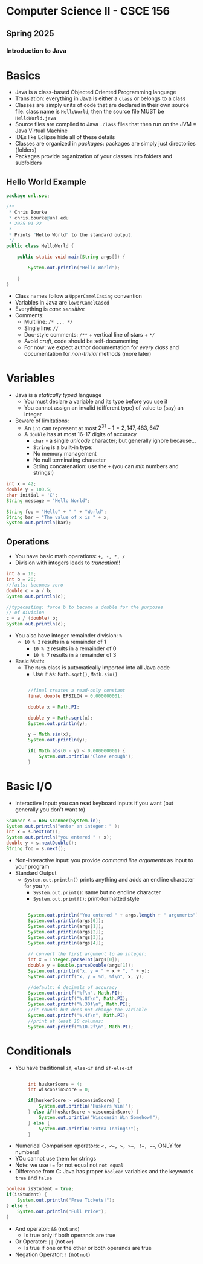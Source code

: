# Computer Science II - CSCE 156
## Spring 2025
### Introduction to Java

# Basics

* Java is a class-based Objected Oriented Programming language
* Translation: everything in Java is either a `class` or belongs to a class
* Classes are simply units of code that are declared in their own source file: class name is `HelloWorld`, then the source file MUST be `HelloWorld.java`
* Source files are compiled to Java `.class` files that then run on the JVM = Java Virtual Machine
* IDEs like Eclipse hide all of these details
* Classes are organized in *packages*: packages are simply just directories (folders)
* Packages provide organization of your classes into folders and subfolders

## Hello World Example

```java
package unl.soc;

/**
 * Chris Bourke
 * chris.bourke@unl.edu
 * 2025-01-22
 *
 * Prints "Hello World" to the standard output.
 */
public class HelloWorld {

	public static void main(String args[]) {

		System.out.println("Hello World");

	}
}

```

* Class names follow a `UpperCamelCasing` convention
* Variables in Java are `lowerCamelCased`
* Everything is *case sensitive*
* Comments:
  * Multiline: `/* ... */`
  * Single line: `//`
  * Doc-style comments: `/**` + vertical line of stars + `*/`
  * Avoid *cruft*, code should be self-documenting
  * For now: we expect author documentation for *every class* and documentation for *non-trivial* methods (more later)

# Variables

* Java is a *statically typed* language
  * You must declare a variable and its type before you use it
  * You cannot assign an invalid (different type) of value to (say) an integer
* Beware of limitations:
  * An `int` can represent at most $2^{31} - 1 = 2,147,483,647$
  * A `double` has at most 16-17 digits of accuracy
	* `char` - a single *unicode* character; but generally ignore because...
	* `String` is a built-in type:
    * No memory management
    * No null terminating character
    * String concatenation: use the `+` (you can *mix* numbers and strings!)

```java
int x = 42;
double y = 100.5;
char initial = 'C';
String message = "Hello World";

String foo = "Hello" + " " + "World";
String bar = "The value of x is " + x;
System.out.println(bar);
```

## Operations

* You have basic math operations: `+, -, *, /`
* Division with integers leads to *truncation*!!

```java
int a = 10;
int b = 20;
//fails: becomes zero
double c = a / b;
System.out.println(c);

//typecasting: force b to become a double for the purposes
// of division
c = a / (double) b;
System.out.println(c);
```
* You also have integer remainder division: `%`
  * `10 % 3` results in a remainder of 1
	* `10 % 2` results in a remainder of 0
	* `10 % 7` results in a remainder of 3
* Basic Math:
  * The `Math` class is automatically imported into all Java code
	* Use it as: `Math.sqrt()`, `Math.sin()`

```java

		//final creates a read-only constant
		final double EPSILON = 0.000000001;

		double x = Math.PI;

		double y = Math.sqrt(x);
		System.out.println(y);

		y = Math.sin(x);
		System.out.println(y);

		if( Math.abs(0 - y) < 0.000000001) {
			System.out.println("Close enough");
		}
```

# Basic I/O

* Interactive Input: you can read keyboard inputs if you want (but generally you don't want to)

```java
Scanner s = new Scanner(System.in);
System.out.println("enter an integer: " );
int x = s.nextInt();
System.out.println("you entered " + x);
double y = s.nextDouble();
String foo = s.next();
```

* Non-interactive input: you provide *command line arguments* as input to your program
* Standard Output
  * `System.out.println()` prints anything and adds an endline character for you `\n`
	* `System.out.print()`: same but no endline character
	* `System.out.printf()`: print-formatted style

```java

		System.out.println("You entered " + args.length + " arguments");
		System.out.println(args[0]);
		System.out.println(args[1]);
		System.out.println(args[2]);
		System.out.println(args[3]);
		System.out.println(args[4]);

		// convert the first argument to an integer:
		int x = Integer.parseInt(args[0]);
		double y = Double.parseDouble(args[1]);
		System.out.println("x, y = " + x + ", " + y);
		System.out.printf("x, y = %d, %f\n", x, y);

		//default: 6 decimals of accuracy
		System.out.printf("%f\n", Math.PI);
		System.out.printf("%.8f\n", Math.PI);
		System.out.printf("%.30f\n", Math.PI);
		//it rounds but does not change the variable
		System.out.printf("%.4f\n", Math.PI);
		//print at least 10 columns:
		System.out.printf("%10.2f\n", Math.PI);
```

# Conditionals

* You have traditional `if`, `else-if` and `if-else-if`

```java

		int huskerScore = 4;
		int wisconsinScore = 0;

		if(huskerScore > wisconsinScore) {
			System.out.println("Huskers Win!");
		} else if(huskerScore < wisconsinScore) {
			System.out.println("Wisconsin Win Somehow!");			
		} else {
			System.out.println("Extra Innings!");			
		}
```

* Numerical Comparison operators: `<, <=, >, >=, !=, ==`, ONLY for numbers!
* YOu cannot use them for strings
* Note: we use `!=` for not equal not `not equal`
* Difference from C: Java has proper `boolean` variables and the keywords `true` and `false`

```java
boolean isStudent = true;
if(isStudent) {
	System.out.println("Free Tickets!");
} else {
	System.out.println("Full Price");
}
```

* And operator: `&&` (not `and`)
  * Is true only if both operands are true
* Or Operator: `||` (not `or`)
  * Is true if one or the other or both operands are true
* Negation Operator: `!` (not `not`)

```text









```
